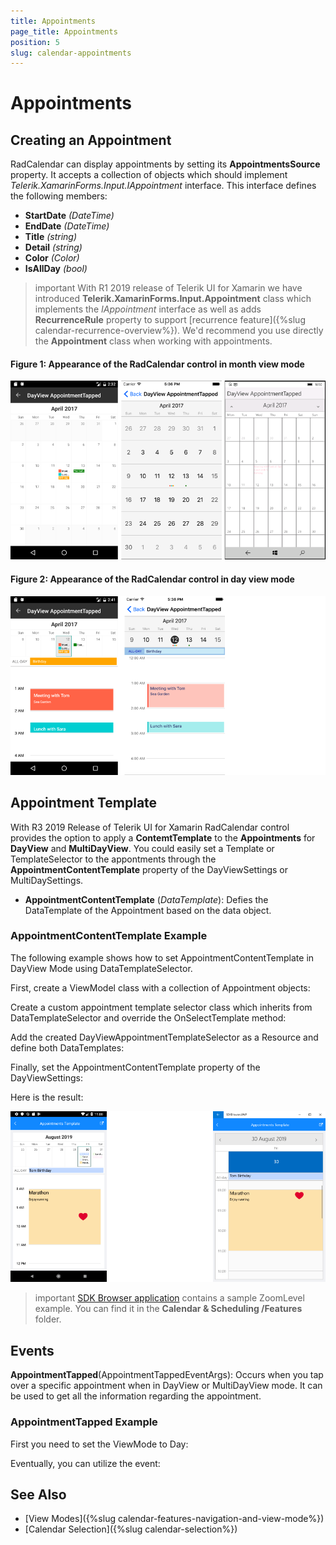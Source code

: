 ```yaml
---
title: Appointments
page_title: Appointments
position: 5
slug: calendar-appointments
---
```


# Appointments

## Creating an Appointment

RadCalendar can display appointments by setting its **AppointmentsSource** property. It accepts a collection of objects which should implement *Telerik.XamarinForms.Input.IAppointment* interface. This interface defines the following members:

- **StartDate** *(DateTime)*
- **EndDate** *(DateTime)*
- **Title** *(string)*
- **Detail** *(string)*
- **Color** *(Color)*
- **IsAllDay** *(bool)*

>important With R1 2019 release of Telerik UI for Xamarin we have introduced **Telerik.XamarinForms.Input.Appointment** class which implements the *IAppointment* interface as well as adds **RecurrenceRule** property to support [recurrence feature]({%slug calendar-recurrence-overview%}). We'd recommend you use directly the **Appointment** class when working with appointments.

<snippet id='calendar-gettingstarted-appointmentssource-csharp'/>

#### **Figure 1: Appearance of the RadCalendar control in month view mode**

![Appointments monthview](images/monthviews.png)

#### **Figure 2: Appearance of the RadCalendar control in day view mode**

![Appointments dayview](images/dayviews.png)

## Appointment Template

With R3 2019 Release of Telerik UI for Xamarin RadCalendar control provides the option to apply a **ContemtTemplate** to the **Appointments** for **DayView** and **MultiDayView**. You could easily set a Template or TemplateSelector to the appontments through the **AppointmentContentTemplate** property of the DayViewSettings or MultiDaySettings.

* **AppointmentContentTemplate** (*DataTemplate*): Defies the DataTemplate of the Appointment based on the data object.

### AppointmentContentTemplate Example

The following example shows how to set AppointmentContentTemplate in DayView Mode using DataTemplateSelector.

First, create a ViewModel class with a collection of Appointment objects:

<snippet id='calendar-appointments-template-viewmodel'/>

Create a custom appointment template selector class which inherits from DataTemplateSelector and override the OnSelectTemplate method:

<snippet id='calendar-appointments-template-selector-class'/>

Add the created DayViewAppointmentTemplateSelector as a Resource and define both DataTemplates:

<snippet id='calendar-appointments-template-selector'/>

Finally, set the AppointmentContentTemplate property of the DayViewSettings:

<snippet id='calendar-appointments-template-example'/>

Here is the result:

![Appointment Content Template](images/appointment-content-template.png)

>important [SDK Browser application](https://docs.telerik.com/devtools/xamarin/sdk-browser-overview#sdk-browser-application) contains a sample ZoomLevel example. You can find it in the **Calendar &amp; Scheduling /Features** folder.

## Events
 
**AppointmentTapped**(AppointmentTappedEventArgs): Occurs when you tap over a specific appointment when in DayView or MultiDayView mode. It can be used to get all the information regarding the appointment.

### AppointmentTapped Example

First you need to set the ViewMode to Day:

<snippet id='calendar-features-setviewmode-csharp'/>

Eventually, you can utilize the event: 

<snippet id='calendar-features-appointmenttapped-csharp'/>

## See Also

* [View Modes]({%slug calendar-features-navigation-and-view-mode%})
* [Calendar Selection]({%slug calendar-selection%})

